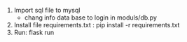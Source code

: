 1. Import sql file to mysql <br>
    -   chang info data base to login in moduls/db.py
2. Install file requirements.txt : pip install -r requirements.txt <br>
3. Run: flask run